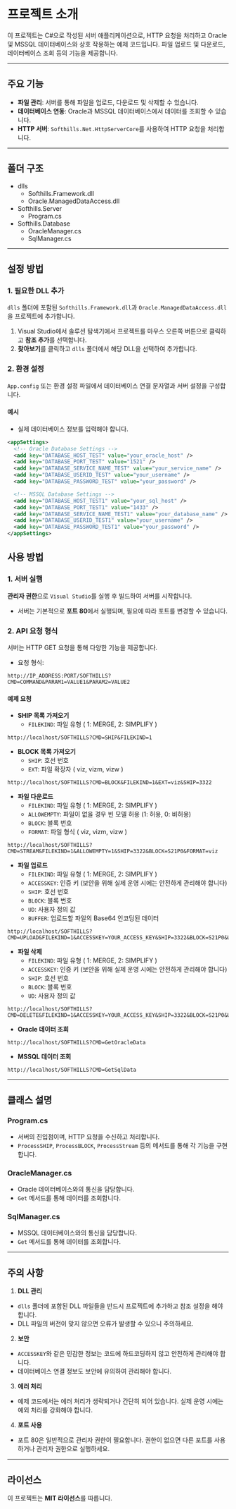 # 프로젝트 소개
이 프로젝트는 C#으로 작성된 서버 애플리케이션으로, HTTP 요청을 처리하고 Oracle 및 MSSQL 데이터베이스와 상호 작용하는 예제 코드입니다. 파일 업로드 및 다운로드, 데이터베이스 조회 등의 기능을 제공합니다.

---

## 주요 기능
- **파일 관리**: 서버를 통해 파일을 업로드, 다운로드 및 삭제할 수 있습니다.
- **데이터베이스 연동**: Oracle과 MSSQL 데이터베이스에서 데이터를 조회할 수 있습니다.
- **HTTP 서버**: `Softhills.Net.HttpServerCore`를 사용하여 HTTP 요청을 처리합니다.

---

## 폴더 구조
- dlls
  - Softhills.Framework.dll
  - Oracle.ManagedDataAccess.dll
- Softhills.Server
  - Program.cs
- Softhills.Database
  - OracleManager.cs
  - SqlManager.cs

---

## 설정 방법
### 1. 필요한 DLL 추가
`dlls` 폴더에 포함된 `Softhills.Framework.dll`과 `Oracle.ManagedDataAccess.dll`을 프로젝트에 추가합니다.

1. Visual Studio에서 솔루션 탐색기에서 프로젝트를 마우스 오른쪽 버튼으로 클릭하고 **참조 추가**를 선택합니다.
2. **찾아보기**를 클릭하고 `dlls` 폴더에서 해당 DLL을 선택하여 추가합니다.

### 2. 환경 설정
`App.config` 또는 환경 설정 파일에서 데이터베이스 연결 문자열과 서버 설정을 구성합니다.

#### 예시
- 실제 데이터베이스 정보를 입력해야 합니다.
```xml
<appSettings>
  <!-- Oracle Database Settings -->
  <add key="DATABASE_HOST_TEST" value="your_oracle_host" />
  <add key="DATABASE_PORT_TEST" value="1521" />
  <add key="DATABASE_SERVICE_NAME_TEST" value="your_service_name" />
  <add key="DATABASE_USERID_TEST" value="your_username" />
  <add key="DATABASE_PASSWORD_TEST" value="your_password" />

  <!-- MSSQL Database Settings -->
  <add key="DATABASE_HOST_TEST1" value="your_sql_host" />
  <add key="DATABASE_PORT_TEST1" value="1433" />
  <add key="DATABASE_SERVICE_NAME_TEST1" value="your_database_name" />
  <add key="DATABASE_USERID_TEST1" value="your_username" />
  <add key="DATABASE_PASSWORD_TEST1" value="your_password" />
</appSettings>
```

## 사용 방법
### 1. 서버 실행
**관리자 권한**으로 `Visual Studio`를 실행 후 빌드하여 서버를 시작합니다.

- 서버는 기본적으로 **포트 80**에서 실행되며, 필요에 따라 포트를 변경할 수 있습니다.

### 2. API 요청 형식
서버는 HTTP GET 요청을 통해 다양한 기능을 제공합니다.

- 요청 형식:
```
http://IP_ADDRESS:PORT/SOFTHILLS?CMD=COMMAND&PARAM1=VALUE1&PARAM2=VALUE2
```

#### 예제 요청
- **SHIP 목록 가져오기**  
  - `FILEKIND`: 파일 유형 ( 1: MERGE, 2: SIMPLIFY )
```
http://localhost/SOFTHILLS?CMD=SHIP&FILEKIND=1
```

- **BLOCK 목록 가져오기**  
  - `SHIP`: 호선 번호  
  - `EXT`: 파일 확장자 ( viz, vizm, vizw )
```
http://localhost/SOFTHILLS?CMD=BLOCK&FILEKIND=1&EXT=viz&SHIP=3322
```

- **파일 다운로드**  
  - `FILEKIND`: 파일 유형 ( 1: MERGE, 2: SIMPLIFY )
  - `ALLOWEMPTY`: 파일이 없을 경우 빈 모델 허용 (1: 허용, 0: 비허용)  
  - `BLOCK`: 블록 번호  
  - `FORMAT`: 파일 형식 ( viz, vizm, vizw )
```
http://localhost/SOFTHILLS?CMD=STREAM&FILEKIND=1&ALLOWEMPTY=1&SHIP=3322&BLOCK=S21P0&FORMAT=viz
```

- **파일 업로드**  
  - `FILEKIND`: 파일 유형 ( 1: MERGE, 2: SIMPLIFY )
  - `ACCESSKEY`: 인증 키 (보안을 위해 실제 운영 시에는 안전하게 관리해야 합니다)
  - `SHIP`: 호선 번호
  - `BLOCK`: 블록 번호
  - `UD`: 사용자 정의 값
  - `BUFFER`: 업로드할 파일의 Base64 인코딩된 데이터
```
http://localhost/SOFTHILLS?CMD=UPLOAD&FILEKIND=1&ACCESSKEY=YOUR_ACCESS_KEY&SHIP=3322&BLOCK=S21P0&UD=BP18722&BUFFER=BASE64_ENCODED_DATA
```

- **파일 삭제** 
  - `FILEKIND`: 파일 유형 ( 1: MERGE, 2: SIMPLIFY )
  - `ACCESSKEY`: 인증 키 (보안을 위해 실제 운영 시에는 안전하게 관리해야 합니다)
  - `SHIP`: 호선 번호
  - `BLOCK`: 블록 번호
  - `UD`: 사용자 정의 값
```
http://localhost/SOFTHILLS?CMD=DELETE&FILEKIND=1&ACCESSKEY=YOUR_ACCESS_KEY&SHIP=3322&BLOCK=S21P0&UD=BP18722
```

- **Oracle 데이터 조회**  
```
http://localhost/SOFTHILLS?CMD=GetOracleData
```

- **MSSQL 데이터 조회**  
```
http://localhost/SOFTHILLS?CMD=GetSqlData
```

---

## 클래스 설명
### **Program.cs**
- 서버의 진입점이며, HTTP 요청을 수신하고 처리합니다.
- `ProcessSHIP`, `ProcessBLOCK`, `ProcessStream` 등의 메서드를 통해 각 기능을 구현합니다.

### **OracleManager.cs**
- Oracle 데이터베이스와의 통신을 담당합니다.
- `Get` 메서드를 통해 데이터를 조회합니다.

### **SqlManager.cs**
- MSSQL 데이터베이스와의 통신을 담당합니다.
- `Get` 메서드를 통해 데이터를 조회합니다.

---

## 주의 사항
1. **DLL 관리**
 - `dlls` 폴더에 포함된 DLL 파일들을 반드시 프로젝트에 추가하고 참조 설정을 해야 합니다.
 - DLL 파일의 버전이 맞지 않으면 오류가 발생할 수 있으니 주의하세요.

2. **보안**
 - `ACCESSKEY`와 같은 민감한 정보는 코드에 하드코딩하지 않고 안전하게 관리해야 합니다.
 - 데이터베이스 연결 정보도 보안에 유의하여 관리해야 합니다.

3. **에러 처리**
 - 예제 코드에서는 에러 처리가 생략되거나 간단히 되어 있습니다. 실제 운영 시에는 예외 처리를 강화해야 합니다.

4. **포트 사용**
 - 포트 80은 일반적으로 관리자 권한이 필요합니다. 권한이 없으면 다른 포트를 사용하거나 관리자 권한으로 실행하세요.

---

## 라이선스
이 프로젝트는 **MIT 라이선스**를 따릅니다.
